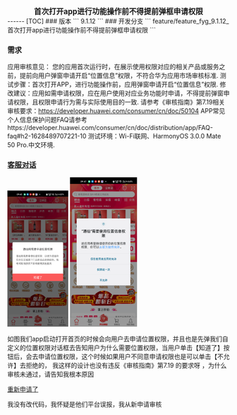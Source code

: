 
<center><big><b>首次打开app进行功能操作前不得提前弹框申请权限</b></big></center>
------
[TOC]
### 版本
```
9.1.12
```
### 开发分支
```
feature/feature_fyg_9.1.12_首次打开app进行功能操作前不得提前弹框申请权限
```

[]()

### 需求
应用审核意见：
您的应用首次运行时，在展示使用权限对应的相关产品或服务之前，提前向用户弹窗申请开启“位置信息”权限，不符合华为应用市场审核标准.
测试步骤：首次打开APP，进行功能操作前，应用弹窗申请开启“位置信息”权限.
修改建议：应用如需申请权限，应在用户使用对应业务功能时申请，不得提前弹窗申请权限，且权限申请行为需与实际使用目的一致.
请参考《审核指南》第7.19相关审核要求：https://developer.huawei.com/consumer/cn/doc/50104
APP常见个人信息保护问题FAQ请参考https://developer.huawei.com/consumer/cn/doc/distribution/app/FAQ-faq#h2-1628489707221-10
测试环境：Wi-Fi联网、HarmonyOS 3.0.0  Mate 50 Pro.中文环境.



### [客服对话](https://developer.huawei.com/consumer/cn/service/josp/agc/index.html#/interactive)

<img src="首次打开app进行功能操作前不得提前弹框申请权限_task.assets/screen_2023-07-25-09-43-38_MainActivity.png" alt="screen_2023-07-25-09-43-38_MainActivity" style="zoom:30%;" />



<img src="首次打开app进行功能操作前不得提前弹框申请权限_task.assets/screen_2023-07-25-09-47-03_GrantPermissionsActivity.png" alt="screen_2023-07-25-09-47-03_GrantPermissionsActivity" style="zoom:33%;" />

如图我们app启动打开首页的时候会向用户去申请位置权限，并且也是先弹我们自定义的位置权限对话框去告知用户为什么需要位置权限，当用户单击【知道了】按钮后，会去申请位置权限，这个时候如果用户不同意申请权限也是可以单击【不允许】去拒绝的， 我这样的设计也没有违反《审核指南》第7.19 的要求呀 ，为什么审核未通过，请告知我根本原因



[重新申请了](https://developer.huawei.com/consumer/cn/service/josp/agc/index.html#/myApp/10059455/v1202109536362575168)

我没有改代码，我怀疑是他们平台误报，我从新申请审核

